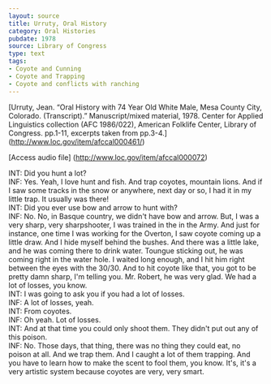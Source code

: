 ```yaml
---
layout: source
title: Urruty, Oral History 
category: Oral Histories
pubdate: 1978
source: Library of Congress
type: text
tags: 
- Coyote and Cunning
- Coyote and Trapping
- Coyote and conflicts with ranching
---
```


[Urruty, Jean. “Oral History with 74 Year Old White Male, Mesa County City, Colorado. (Transcript).” Manuscript/mixed material, 1978. Center for Applied Linguistics collection (AFC 1986/022), American Folklife Center, Library of Congress. pp.1-11, excerpts taken from pp.3-4.] (http://www.loc.gov/item/afccal000461/)

[Access audio file] (http://www.loc.gov/item/afccal000072)


INT:  Did you hunt a lot? <br>
INF: Yes. Yeah, I love hunt and fish. And trap coyotes, mountain lions. And if I saw some tracks in the snow or anywhere, next day or so, I had it in my little trap. It usually was there! <br>
INT: Did you ever use bow and arrow to hunt with? <br>
INF: No. No, in Basque country, we didn't have bow and arrow. But, I was a very sharp, very sharpshooter, I was trained in the in the Army. And just for instance, one time I was working for the Overton, I saw coyote coming up a little draw. And I hide myself behind the bushes. And there was a little lake, and he was coming there to drink water. Toungue sticking out, he was coming right in the water hole. I waited long enough, and I hit him right between the eyes with the 30/30. And to hit coyote like that, you got to be pretty damn sharp, I'm telling you. Mr. Robert, he was very glad. We had a lot of losses, you know. <br>
INT: I was going to ask you if you had a lot of losses. <br>
INF: A lot of losses, yeah. <br>
INT: From coyotes. <br>
INF: Oh yeah. Lot of losses.  <br>
INT: And at that time you could only shoot them. They didn't put out any of this poison. <br>
INF: No. Those days, that thing, there was no thing they could eat, no poison at all. And we trap them. And I caught a lot of them trapping. And you have to learn how to make the scent to fool them, you know. It's, it's a very artistic system because coyotes are very, very smart.  <br>
